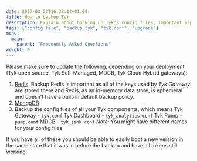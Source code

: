 ```yaml
---
date: 2017-03-27T16:37:14+01:00
title: How to backup Tyk
description: Explain about backing up Tyk's config files, important especially before changes or upgrades
tags: ["config file", "backup tyk", "tyk.conf", "upgrade"]
menu:
  main:
    parent: "Frequently Asked Questions"
weight: 0 
---
```


Please make sure to update the following, depending on your deployment (Tyk open source, Tyk Self-Managed, MDCB, Tyk Cloud Hybrid gateways):
1. [Redis](https://redis.io/docs/management/persistence/). Backup Redis is important as all of the keys used by *Tyk Gateway* are stored there and Redis, as an in-memory data store, is ephemeral and doesn't have a built-in default backup policy.
2. [MongoDB](https://www.mongodb.com/docs/manual/core/backups/)
3. Backup the config files of all your Tyk components, which means
  Tyk Gateway - `tyk.conf`
  Tyk Dashboard - `tyk_analytics.conf`
  Tyk Pump - `pump.conf`
  MDCB - `tyk_sink.conf`
  *Note:* You might have different names for your config files

If you have all of these you should be able to easily boot a new version in the same state that it was in before the backup and have all tokens still working.
